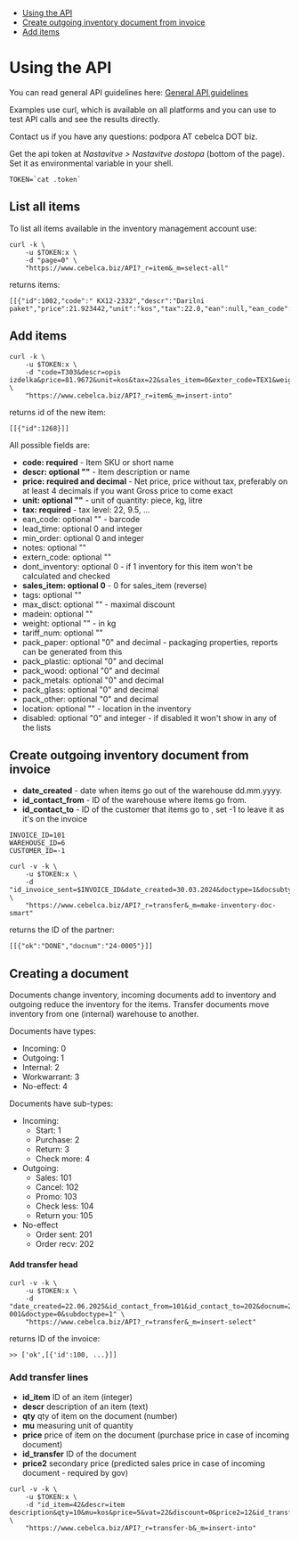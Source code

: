 - [Using the API](#using-the-api)
- [Create outgoing inventory document from invoice](#create-outgoing-inventory-document-from-invoice)
- [Add items](#add-items)

# Using the API

You can read general API guidelines here: [General API guidelines](https://github.com/InvoiceFox/Workonomic-API-bash/blob/master/API-docs.md)

Examples use curl, which is available on all platforms and you can use to test API calls and see the results directly. 

Contact us if you have any questions: podpora AT cebelca DOT biz.

Get the api token at *Nastavitve > Nastavitve dostopa* (bottom of the page). Set it as environmental variable in your shell.

    TOKEN=`cat .token`

## List all items

To list all items available in the inventory management account use:

````
curl -k \
	-u $TOKEN:x \
	-d "page=0" \
	"https://www.cebelca.biz/API?_r=item&_m=select-all"
````
returns items:

````
[[{"id":1002,"code":" KX12-2332","descr":"Darilni paket","price":21.923442,"unit":"kos","tax":22.0,"ean":null,"ean_code":"124378211","lead_time":0,"min_order":1.0,"notes":"","extern_code":"","dont_inventory":0,"sales_item":0,"tags":"","max_disct":"","madein":"","weight":"","tariff_num":"","pack_paper":0.0,"pack_plastic":0.0,"pack_wood":0.0,"pack_metals":0.0,"pack_glass":0.0,"pack_other":0.0,"location":"","disabled":0},...]
````

## Add items

````
curl -k \
	-u $TOKEN:x \
	-d "code=T303&descr=opis izdelka&price=81.9672&unit=kos&tax=22&sales_item=0&exter_code=TEX1&weight=0.75" \
	"https://www.cebelca.biz/API?_r=item&_m=insert-into"
````
returns id of the new item:
````
[[{"id":1268}]]
````

All possible fields are:

* **code: required** - Item SKU or short name
* **descr: optional ""** - Item description or name
* **price: required and decimal** - Net price, price without tax, preferably on at least 4 decimals if you want Gross price to come exact
* **unit: optional ""** - unit of quantity: piece, kg, litre
* **tax: required** - tax level: 22, 9.5, ...
* ean_code: optional "" - barcode
* lead_time: optional 0 and integer
* min_order: optional 0 and integer
* notes: optional ""
* extern_code: optional ""
* dont_inventory: optional 0 - if 1 inventory for this item won't be calculated and checked 
* **sales_item: optional 0** - 0 for sales_item (reverse)
* tags: optional ""
* max_disct: optional "" - maximal discount
* madein: optional ""
* weight: optional "" - in kg
* tariff_num: optional ""
* pack_paper: optional "0" and decimal - packaging properties, reports can be generated from this
* pack_plastic: optional "0" and decimal
* pack_wood: optional "0" and decimal
* pack_metals: optional "0" and decimal
* pack_glass: optional "0" and decimal
* pack_other: optional "0" and decimal
* location: optional "" - location in the inventory
* disabled: optional "0" and integer - if disabled it won't show in any of the lists

## Create outgoing inventory document from invoice

* **date_created** - date when items go out of the warehouse dd.mm.yyyy.
* **id_contact_from** - ID of the warehouse where items go from.
* **id_contact_to** - ID of the customer that items go to , set -1 to leave it as it's on the invoice
  
````
INVOICE_ID=101
WAREHOUSE_ID=6
CUSTOMER_ID=-1

curl -v -k \
	-u $TOKEN:x \
	-d "id_invoice_sent=$INVOICE_ID&date_created=30.03.2024&doctype=1&docsubtype=0&id_contact_from=$WAREHOUSE_ID&id_contact_to=$CUSTOMER_ID" \
	"https://www.cebelca.biz/API?_r=transfer&_m=make-inventory-doc-smart"
````

returns the ID of the partner: 
````
[[{"ok":"DONE","docnum":"24-0005"}]]
````

## Creating a document

Documents change inventory, incoming documents add to inventory and outgoing reduce the inventory for the items. Transfer documents move inventory from
one (internal) warehouse to another.

Documents have types:

* Incoming: 0
* Outgoing: 1
* Internal: 2
* Workwarrant: 3
* No-effect: 4

Documents have sub-types:

* Incoming:
  * Start: 1
  * Purchase: 2
  * Return: 3
  * Check more: 4
* Outgoing:
  * Sales: 101
  * Cancel: 102
  * Promo: 103
  * Check less: 104
  * Return you: 105
* No-effect
  * Order sent: 201
  * Order recv: 202

#### Add transfer head


````
curl -v -k \
	-u $TOKEN:x \
	-d "date_created=22.06.2025&id_contact_from=101&id_contact_to=202&docnum=25-001&doctype=0&subdoctype=1" \
	"https://www.cebelca.biz/API?_r=transfer&_m=insert-select"
````
returns ID of the invoice:
````
>> ['ok',[{'id':100, ...}]] 
````

### Add transfer lines 

* **id_item** ID of an item (integer)
* **descr** description of an item (text)
* **qty** qty of item on the document (number)
* **mu** measuring unit of quantity
* **price** price of item on the document (purchase price in case of incoming document)
* **id_transfer** ID of the document
* **price2** secondary price (predicted sales price in case of incoming document - required by gov) 

````
curl -v -k \
	-u $TOKEN:x \
	-d "id_item=42&descr=item description&qty=10&mu=kos&price=5&vat=22&discount=0&price2=12&id_transfer=100" \
	"https://www.cebelca.biz/API?_r=transfer-b&_m=insert-into"
````
